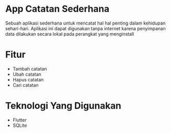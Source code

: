 # App Catatan Sederhana

Sebuah aplikasi sederhana untuk mencatat hal hal penting dalam kehidupan sehari-hari. Aplikasi ini dapat digunakan tanpa internet karena penyimpanan data dilakukan secara lokal pada perangkat yang menginstall

# Fitur
* Tambah catatan
* Ubah catatan
* Hapus catatan
* Cari catatan

# Teknologi Yang Digunakan
* Flutter
* SQLite